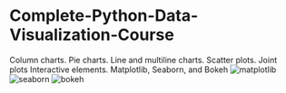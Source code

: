 # Complete-Python-Data-Visualization-Course
Column charts. Pie charts. Line and multiline charts. Scatter plots. Joint plots Interactive elements. Matplotlib, Seaborn, and Bokeh
![matplotlib](https://github.com/Mikedweb/Complete-Python-Data-Visualization-Course/assets/42615032/080d45ee-2cc7-4edc-a824-c2cb8769283d)
![seaborn](https://github.com/Mikedweb/Complete-Python-Data-Visualization-Course/assets/42615032/8bd2fc35-92ed-4934-88c9-f7fd41e5a385)
![bokeh](https://github.com/Mikedweb/Complete-Python-Data-Visualization-Course/assets/42615032/5f5febd8-612b-4e5b-80f6-6e07c9dfd146)


